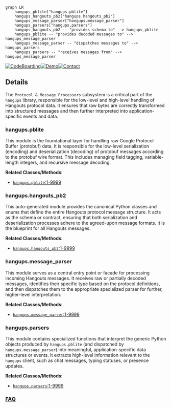 ```mermaid
graph LR
    hangups_pblite["hangups.pblite"]
    hangups_hangouts_pb2["hangups.hangouts_pb2"]
    hangups_message_parser["hangups.message_parser"]
    hangups_parsers["hangups.parsers"]
    hangups_hangouts_pb2 -- "provides schema to" --> hangups_pblite
    hangups_pblite -- "provides decoded messages to" --> hangups_message_parser
    hangups_message_parser -- "dispatches messages to" --> hangups_parsers
    hangups_parsers -- "receives messages from" --> hangups_message_parser
```

[![CodeBoarding](https://img.shields.io/badge/Generated%20by-CodeBoarding-9cf?style=flat-square)](https://github.com/CodeBoarding/GeneratedOnBoardings)[![Demo](https://img.shields.io/badge/Try%20our-Demo-blue?style=flat-square)](https://www.codeboarding.org/demo)[![Contact](https://img.shields.io/badge/Contact%20us%20-%20contact@codeboarding.org-lightgrey?style=flat-square)](mailto:contact@codeboarding.org)

## Details

The `Protocol & Message Processors` subsystem is a critical part of the `hangups` library, responsible for the low-level and high-level handling of Hangouts protocol data. It ensures that raw bytes are correctly transformed into structured messages and then further interpreted into application-specific events and data.

### hangups.pblite
This module is the foundational layer for handling raw Google Protocol Buffer (protobuf) data. It is responsible for the low-level serialization (encoding) and deserialization (decoding) of protobuf messages according to the protobuf wire format. This includes managing field tagging, variable-length integers, and recursive message decoding.


**Related Classes/Methods**:

- <a href="https://github.com/tdryer/hangups/blob/master/hangups/pblite.py#L1-L9999" target="_blank" rel="noopener noreferrer">`hangups.pblite`:1-9999</a>


### hangups.hangouts_pb2
This auto-generated module provides the canonical Python classes and enums that define the entire Hangouts protocol message structure. It acts as the schema or contract, ensuring that both serialization and deserialization processes adhere to the agreed-upon message formats. It is the blueprint for all Hangouts messages.


**Related Classes/Methods**:

- <a href="https://github.com/tdryer/hangups/blob/master/hangups/hangouts_pb2.py#L1-L9999" target="_blank" rel="noopener noreferrer">`hangups.hangouts_pb2`:1-9999</a>


### hangups.message_parser
This module serves as a central entry point or facade for processing incoming Hangouts messages. It receives raw or partially decoded messages, identifies their specific type based on the protocol definitions, and then dispatches them to the appropriate specialized parser for further, higher-level interpretation.


**Related Classes/Methods**:

- <a href="https://github.com/tdryer/hangups/blob/master/hangups/message_parser.py#L1-L9999" target="_blank" rel="noopener noreferrer">`hangups.message_parser`:1-9999</a>


### hangups.parsers
This module contains specialized functions that interpret the generic Python objects produced by `hangups.pblite` (and dispatched by `hangups.message_parser`) into meaningful, application-specific data structures or events. It extracts high-level information relevant to the `hangups` client, such as chat messages, typing statuses, or presence updates.


**Related Classes/Methods**:

- <a href="https://github.com/tdryer/hangups/blob/master/hangups/parsers.py#L1-L9999" target="_blank" rel="noopener noreferrer">`hangups.parsers`:1-9999</a>




### [FAQ](https://github.com/CodeBoarding/GeneratedOnBoardings/tree/main?tab=readme-ov-file#faq)